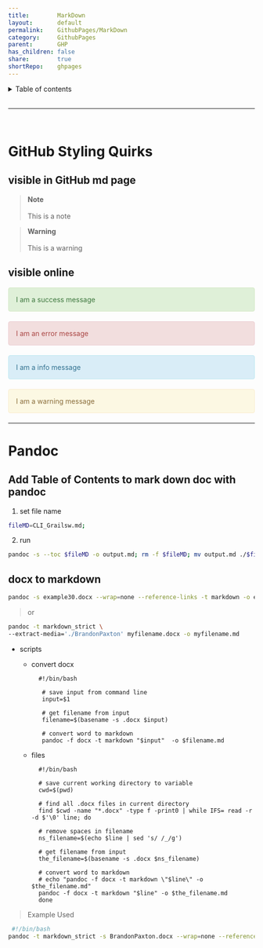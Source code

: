 ```yaml
---
title:        MarkDown        
layout:       default        
permalink:    GithubPages/MarkDown        
category:     GithubPages        
parent:       GHP        
has_children: false        
share:        true        
shortRepo:    ghpages                
---
```

        
        
<details markdown="block">              
<summary>              
Table of contents              
</summary>              
{: .text-delta }              
1. TOC              
{:toc}              
</details>              
        
<br/>              
        
***              
        
<br/>              
        
# GitHub Styling Quirks        
        
## visible in GitHub md page        
        
> **Note**<br>            
> This is a note        
        
> **Warning**<br>            
> This is a warning        
        
## visible online        
        
<div style="padding: 15px; border: 1px solid transparent; border-color: transparent; margin-bottom: 20px; border-radius: 4px; color: #3c763d; background-color: #dff0d8; border-color: #d6e9c6;">            
I am a success message            
</div>            
        
<div style="padding: 15px; border: 1px solid transparent; border-color: transparent; margin-bottom: 20px; border-radius: 4px; color: #a94442; background-color: #f2dede; border-color: #ebccd1;">            
I am an error message            
</div>            
        
<div style="padding: 15px; border: 1px solid transparent; border-color: transparent; margin-bottom: 20px; border-radius: 4px; color: #31708f; background-color: #d9edf7; border-color: #bce8f1;">            
I am a info message            
</div>            
        
<div style="padding: 15px; border: 1px solid transparent; border-color: transparent; margin-bottom: 20px; border-radius: 4px; color: #8a6d3b;; background-color: #fcf8e3; border-color: #faebcc;">            
I am a warning message            
</div>            
            
---    
        
# Pandoc        
        
## Add Table of Contents to mark down doc with pandoc        
        
1) set file name        
        
```bash              
fileMD=CLI_Grailsw.md;              
```              
        
2) run        
        
```bash              
pandoc -s --toc $fileMD -o output.md; rm -f $fileMD; mv output.md ./$fileMD;              
```              
        
## docx to markdown        
        
```bash              
pandoc -s example30.docx --wrap=none --reference-links -t markdown -o example35.md              
```              
        
> or        
        
  ```bash              
  pandoc -t markdown_strict \              
  --extract-media='./BrandonPaxton' myfilename.docx -o myfilename.md              
  ```              
        
- scripts        
    - convert docx        
      ```              
        #!/bin/bash              
                
         # save input from command line              
         input=$1              
                
         # get filename from input              
         filename=$(basename -s .docx $input)              
                
         # convert word to markdown              
         pandoc -f docx -t markdown "$input"  -o $filename.md              
       ```              
        
    - files        
      ```              
        #!/bin/bash              
               
        # save current working directory to variable              
        cwd=$(pwd)              
               
        # find all .docx files in current directory              
        find $cwd -name "*.docx" -type f -print0 | while IFS= read -r -d $'\0' line; do              
               
        # remove spaces in filename              
        ns_filename=$(echo $line | sed 's/ /_/g')              
               
        # get filename from input              
        the_filename=$(basename -s .docx $ns_filename)              
               
        # convert word to markdown              
        # echo "pandoc -f docx -t markdown \"$line\" -o $the_filename.md"              
        pandoc -f docx -t markdown "$line" -o $the_filename.md              
        done              
      ```            
        
> Example Used        
        
```bash            
 #!/bin/bash            
pandoc -t markdown_strict -s BrandonPaxton.docx --wrap=none --reference-links -t markdown -o BPResume.md;            
```    